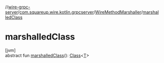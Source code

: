 //[wire-grpc-server](../../../index.md)/[com.squareup.wire.kotlin.grpcserver](../index.md)/[WireMethodMarshaller](index.md)/[marshalledClass](marshalled-class.md)

# marshalledClass

[jvm]\
abstract fun [marshalledClass](marshalled-class.md)(): [Class](https://docs.oracle.com/javase/8/docs/api/java/lang/Class.html)&lt;[T](index.md)&gt;
